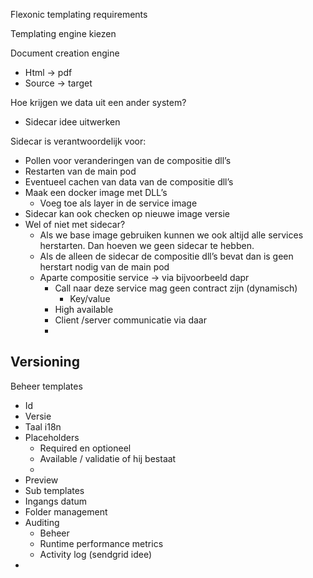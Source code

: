 Flexonic templating requirements


Templating engine kiezen

Document creation engine
- Html -> pdf
- Source -> target

Hoe krijgen we data uit een ander system?
- Sidecar idee uitwerken

Sidecar is verantwoordelijk voor:
- Pollen voor veranderingen van de compositie dll’s
- Restarten van de main pod
- Eventueel cachen van data van de compositie dll’s
- Maak een docker image met DLL’s
    - Voeg toe als layer in de service image
- Sidecar kan ook checken op nieuwe image versie
- Wel of niet met sidecar?
    - Als we base image gebruiken kunnen we ook altijd alle services herstarten. Dan hoeven we geen sidecar te hebben.
    - Als de alleen de sidecar de compositie dll’s bevat dan is geen herstart nodig van de main pod
    - Aparte compositie service -> via bijvoorbeeld dapr
        - Call naar deze service mag geen contract zijn (dynamisch)
            - Key/value
        - High available
        - Client /server communicatie via daar
        - 

Versioning
- 

Beheer templates

- Id
- Versie
- Taal i18n
- Placeholders 
    - Required en optioneel
    - Available / validatie of hij bestaat
    - 
- Preview
- Sub templates
- Ingangs datum
- Folder management
- Auditing
    - Beheer
    - Runtime performance metrics
    - Activity log (sendgrid idee)
- 
